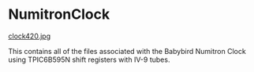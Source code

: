 # NumitronClock

[clock420.jpg](https://postimg.org/image/5zxzb1874r/)

This contains all of the files associated with the Babybird Numitron Clock using TPIC6B595N shift registers with IV-9 tubes.
